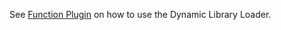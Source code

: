 See [Function Plugin](https://prestodb.io/docs/current/presto-cpp/plugin.html) on how to use the Dynamic Library Loader.